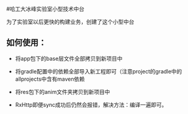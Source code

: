 #哈工大冰峰实验室小型技术中台

    
为了实验室以后更快的构建业务，创建了这个小型中台

## 如何使用：
 - 将app包下的base层文件全部拷贝到新项目中
 
 - 将gradle配置中的依赖全部导入新工程即可（注意project的gradle中的allprojects中含有maven依赖
 
 - 将res包下的anim文件夹拷贝到新项目中
 
 - RxHttp即便sync成功后仍然会报错，解决方法：编译一遍即可。
 
  


